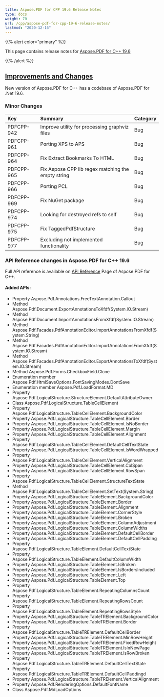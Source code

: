 ```yaml
---
title: Aspose.PDF for CPP 19.6 Release Notes
type: docs
weight: 70
url: /cpp/aspose-pdf-for-cpp-19-6-release-notes/
lastmod: "2020-12-16"
---
```


{{% alert color="primary" %}} 

This page contains release notes for [Aspose.PDF for C++ 19.6](https://www.nuget.org/packages/Aspose.PDF.CPP/19.6.0)

{{% /alert %}} 
## <ins>**Improvements and Changes**
New version of Aspose.PDF for C++ has a codebase of Aspose.PDF for .Net 19.6.
### **Minor Changes**

|**Key**|**Summary**|**Category**|
| :- | :- | :- |
|PDFCPP-942|Improve utility for processing graphviz files|Bug|
|PDFCPP-961|Porting XPS to APS|Bug|
|PDFCPP-964|Fix Extract Bookmarks To HTML|Bug|
|PDFCPP-965|Fix Aspose CPP lib regex matching the empty string|Bug|
|PDFCPP-966|Porting PCL|Bug|
|PDFCPP-969|Fix NuGet package|Bug|
|PDFCPP-974|Looking for destroyed refs to self|Bug|
|PDFCPP-975|Fix TaggedPdfStructure|Bug|
|PDFCPP-977|Excluding not implemented functionality|Bug|
### **API Reference changes in Aspose.PDF for C++ 19.6**
Full API reference is available on [API Reference](https://apireference.aspose.com/cpp/pdf/) Page of Aspose.PDF for C++.
#### **Added APIs:**
- Property Aspose.Pdf.Annotations.FreeTextAnnotation.Callout   
- Method Aspose.Pdf.Document.ExportAnnotationsToXfdf(System.IO.Stream)   
- Method Aspose.Pdf.Document.ImportAnnotationsFromXfdf(System.IO.Stream)   
- Method Aspose.Pdf.Facades.PdfAnnotationEditor.ImportAnnotationsFromXfdf(System.String)   
- Method Aspose.Pdf.Facades.PdfAnnotationEditor.ImportAnnotationsFromXfdf(System.IO.Stream)   
- Method Aspose.Pdf.Facades.PdfAnnotationEditor.ExportAnnotationsToXfdf(System.IO.Stream)   
- Method Aspose.Pdf.Forms.CheckboxField.Clone   
- Enumeration member Aspose.Pdf.HtmlSaveOptions.FontSavingModes.DontSave   
- Enumeration member Aspose.Pdf.LoadFormat.MD  
- Property Aspose.Pdf.LogicalStructure.StructureElement.DefaultAttributeOwner   
- Class Aspose.Pdf.LogicalStructure.TableCellElement   
- Property Aspose.Pdf.LogicalStructure.TableCellElement.BackgroundColor   
- Property Aspose.Pdf.LogicalStructure.TableCellElement.Border   
- Property Aspose.Pdf.LogicalStructure.TableCellElement.IsNoBorder   
- Property Aspose.Pdf.LogicalStructure.TableCellElement.Margin   
- Property Aspose.Pdf.LogicalStructure.TableCellElement.Alignment   
- Property Aspose.Pdf.LogicalStructure.TableCellElement.DefaultCellTextState  
- Property Aspose.Pdf.LogicalStructure.TableCellElement.IsWordWrapped   
- Property Aspose.Pdf.LogicalStructure.TableCellElement.VerticalAlignment   
- Property Aspose.Pdf.LogicalStructure.TableCellElement.ColSpan   
- Property Aspose.Pdf.LogicalStructure.TableCellElement.RowSpan   
- Property Aspose.Pdf.LogicalStructure.TableCellElement.StructureTextState   
- Method Aspose.Pdf.LogicalStructure.TableCellElement.SetText(System.String)   
- Property Aspose.Pdf.LogicalStructure.TableElement.BackgroundColor   
- Property Aspose.Pdf.LogicalStructure.TableElement.Border   
- Property Aspose.Pdf.LogicalStructure.TableElement.Alignment   
- Property Aspose.Pdf.LogicalStructure.TableElement.CornerStyle   
- Property Aspose.Pdf.LogicalStructure.TableElement.Broken   
- Property Aspose.Pdf.LogicalStructure.TableElement.ColumnAdjustment   
- Property Aspose.Pdf.LogicalStructure.TableElement.ColumnWidths   
- Property Aspose.Pdf.LogicalStructure.TableElement.DefaultCellBorder   
- Property Aspose.Pdf.LogicalStructure.TableElement.DefaultCellPadding   
- Property Aspose.Pdf.LogicalStructure.TableElement.DefaultCellTextState   
- Property Aspose.Pdf.LogicalStructure.TableElement.DefaultColumnWidth   
- Property Aspose.Pdf.LogicalStructure.TableElement.IsBroken   
- Property Aspose.Pdf.LogicalStructure.TableElement.IsBordersIncluded   
- Property Aspose.Pdf.LogicalStructure.TableElement.Left   
- Property Aspose.Pdf.LogicalStructure.TableElement.Top   
- Property Aspose.Pdf.LogicalStructure.TableElement.RepeatingColumnsCount   
- Property Aspose.Pdf.LogicalStructure.TableElement.RepeatingRowsCount   
- Property Aspose.Pdf.LogicalStructure.TableElement.RepeatingRowsStyle   
- Property Aspose.Pdf.LogicalStructure.TableTRElement.BackgroundColor   
- Property Aspose.Pdf.LogicalStructure.TableTRElement.Border   
- Property Aspose.Pdf.LogicalStructure.TableTRElement.DefaultCellBorder   
- Property Aspose.Pdf.LogicalStructure.TableTRElement.MinRowHeight   
- Property Aspose.Pdf.LogicalStructure.TableTRElement.FixedRowHeight   
- Property Aspose.Pdf.LogicalStructure.TableTRElement.IsInNewPage   
- Property Aspose.Pdf.LogicalStructure.TableTRElement.IsRowBroken   
- Property Aspose.Pdf.LogicalStructure.TableTRElement.DefaultCellTextState   
- Property Aspose.Pdf.LogicalStructure.TableTRElement.DefaultCellPaddingd   
- Property Aspose.Pdf.LogicalStructure.TableTRElement.VerticalAlignment   
- Property Aspose.Pdf.RenderingOptions.DefaultFontName   
- Class Aspose.Pdf.MdLoadOptions
